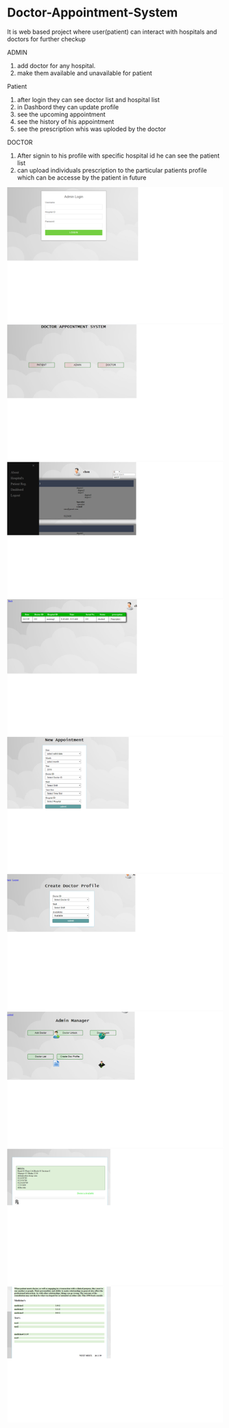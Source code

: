 # Doctor-Appointment-System
It is web based project where user(patient) can interact with hospitals and doctors for further checkup

ADMIN
1. add doctor for any hospital.
2. make them available and unavailable for patient

Patient
1. after login they can see doctor list and hospital list
2. in Dashbord they can update profile
3. see the upcoming appointment 
4. see the history of his appointment
5. see the prescription whis was uploded by the doctor

DOCTOR
1. After signin to his profile with specific hospital id he can see the patient list
2. can upload individuals prescription to the particular patients profile which can be accesse by the patient in future


![](doc1.png)
![](doc2.png)
![](doc3.png)
![](doc4.png)
![](doc5.png)
![](doc6.png)
![](doc7.png)
![](doc9.png)
![](doc8.png)

